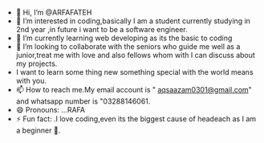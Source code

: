- 👋 Hi, I’m @ARFAFATEH
- 👀 I’m interested in coding,basically I am a student currently studying in 2nd year ,in future i want to be a software engineer.
- 🌱 I’m currently learning web developing as its the basic to coding
- 💞️ I’m looking to collaborate with the seniors who guide me well as a junior,treat me with love and also fellows whom with I can discuss about my projects.
-  I want to learn some thing new something special with the world means with you.
- 📫 How to reach me.My email account is " aqsaazam0301@gmail.com" and whatsapp number is "03288146061.
- 😄 Pronouns: ...RAFA
- ⚡ Fun fact: .I love coding,even its the biggest cause of headeach as I am a beginner 🔰.

<!---
ARFAFATEH/ARFAFATEH is a ✨ special ✨ repository because its `README.md` (this file) appears on your GitHub profile.
You can click the Preview link to take a look at your changes.
--->
